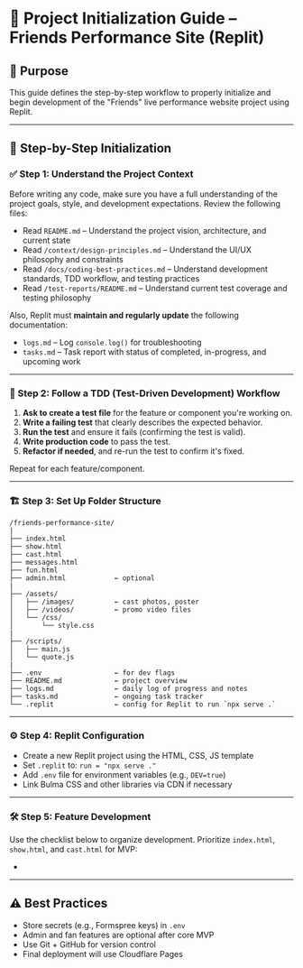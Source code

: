 # 🚀 Project Initialization Guide – Friends Performance Site (Replit)

## 💪 Purpose

This guide defines the step-by-step workflow to properly initialize and begin development of the "Friends" live performance website project using Replit.

---

## 🧭 Step-by-Step Initialization

### ✅ Step 1: Understand the Project Context

Before writing any code, make sure you have a full understanding of the project goals, style, and development expectations. Review the following files:

* Read `README.md` – Understand the project vision, architecture, and current state
* Read `/context/design-principles.md` – Understand the UI/UX philosophy and constraints
* Read `/docs/coding-best-practices.md` – Understand development standards, TDD workflow, and testing practices
* Read `/test-reports/README.md` – Understand current test coverage and testing philosophy

Also, Replit must **maintain and regularly update** the following documentation:

* `logs.md` – Log `console.log()` for troubleshooting
* `tasks.md` – Task report with status of completed, in-progress, and upcoming work

---

### 🧪 Step 2: Follow a TDD (Test-Driven Development) Workflow

1. **Ask to create a test file** for the feature or component you're working on.
2. **Write a failing test** that clearly describes the expected behavior.
3. **Run the test** and ensure it fails (confirming the test is valid).
4. **Write production code** to pass the test.
5. **Refactor if needed**, and re-run the test to confirm it's fixed.

Repeat for each feature/component.

---

### 🏗 Step 3: Set Up Folder Structure

```
/friends-performance-site/
|
├── index.html
├── show.html
├── cast.html
├── messages.html
├── fun.html
├── admin.html            ← optional
|
├── /assets/
│   ├── /images/          ← cast photos, poster
│   ├── /videos/          ← promo video files
│   └── /css/
│       └── style.css
|
├── /scripts/
│   ├── main.js
│   └── quote.js
|
├── .env                  ← for dev flags
├── README.md             ← project overview
├── logs.md               ← daily log of progress and notes
├── tasks.md              ← ongoing task tracker
└── .replit               ← config for Replit to run `npx serve .`
```

---

### ⚙️ Step 4: Replit Configuration

* Create a new Replit project using the HTML, CSS, JS template
* Set `.replit` to: `run = "npx serve ."`
* Add `.env` file for environment variables (e.g., `DEV=true`)
* Link Bulma CSS and other libraries via CDN if necessary

---

### 🛠 Step 5: Feature Development

Use the checklist below to organize development. Prioritize `index.html`, `show.html`, and `cast.html` for MVP:

*

---

## ⚠️ Best Practices

* Store secrets (e.g., Formspree keys) in `.env`
* Admin and fan features are optional after core MVP
* Use Git + GitHub for version control
* Final deployment will use Cloudflare Pages
